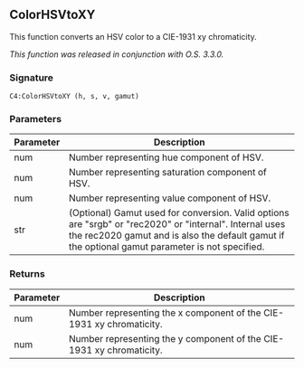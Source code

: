 
## ColorHSVtoXY
This function converts an HSV color to a CIE-1931 xy chromaticity.


_This function was released in conjunction with O.S. 3.3.0._


### Signature

`C4:ColorHSVtoXY (h, s, v, gamut)`


### Parameters

| Parameter | Description |
| --- | --- |
| num | Number representing hue component of HSV. |
| num | Number representing saturation component of HSV. |
| num | Number representing value component of HSV. |
| str | (Optional) Gamut used for conversion. Valid options are "srgb" or "rec2020" or "internal". Internal uses the rec2020 gamut and is also the default gamut if the optional gamut parameter is not specified.|


### Returns

| Parameter | Description |
| --- | --- |
| num | Number representing the x component of the CIE-1931 xy chromaticity.|
| num | Number representing the y component of the CIE-1931 xy chromaticity.|

